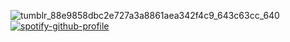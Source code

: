 ![tumblr_88e9858dbc2e727a3a8861aea342f4c9_643c63cc_640](https://github.com/user-attachments/assets/dc8ee087-ed58-4613-a2d4-e0328eaccd4f)
[![spotify-github-profile](https://spotify-github-profile.kittinanx.com/api/view?uid=12ckph3ot59wwg34vopzfclra&cover_image=true&theme=default&show_offline=false&background_color=121212&interchange=false&bar_color=4ddbff)](https://github.com/kittinan/spotify-github-profile)
